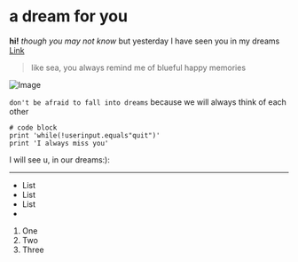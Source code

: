 
# a dream for you
**hi!**
*though you may not know*
but yesterday I have seen you 
in my dreams 
[Link](https://www.youtube.com/watch?v=btmjDyff6E8)
> like sea, you always remind me of blueful happy memories 

![Image](http://url/a.png)

`don't be afraid to fall into dreams` because we will always think of each other

```
# code block
print 'while(!userinput.equals"quit")'
print 'I always miss you'
```
I will see u, in our dreams:):

---
* List
* List
* List
*
1. One
2. Two
3. Three
